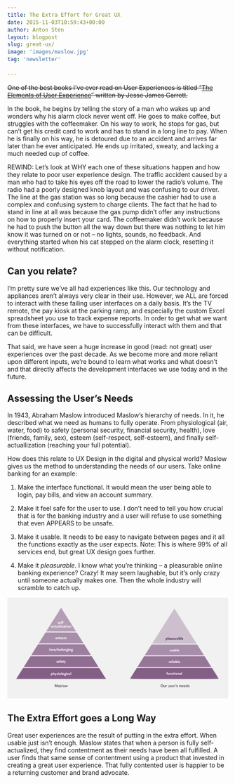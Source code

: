 ```yaml
---
title: The Extra Effort for Great UX
date: 2015-11-03T10:59:43+00:00
author: Anton Sten
layout: blogpost
slug: great-ux/
image: 'images/maslow.jpg'
tag: 'newsletter'

---
```

~~One of the best books I’ve ever read on User Experiences is titled “<a href="http://www.jjg.net/elements/" target="_blank">The Elements of User Experience</a>” written by Jesse James Garrett.~~

In the book, he begins by telling the story of a man who wakes up and wonders why his alarm clock never went off. He goes to make coffee, but struggles with the coffeemaker. On his way to work, he stops for gas, but can’t get his credit card to work and has to stand in a long line to pay. When he is finally on his way, he is detoured due to an accident and arrives far later than he ever anticipated. He ends up irritated, sweaty, and lacking a much needed cup of coffee.

REWIND: Let’s look at WHY each one of these situations happen and how they relate to poor user experience design. The traffic accident caused by a man who had to take his eyes off the road to lower the radio’s volume. The radio had a poorly designed knob layout and was confusing to our driver. The line at the gas station was so long because the cashier had to use a complex and confusing system to charge clients. The fact that he had to stand in line at all was because the gas pump didn&#8217;t offer any instructions on how to properly insert your card. The coffeemaker didn’t work because he had to push the button all the way down but there was nothing to let him know it was turned on or not &#8211; no lights, sounds, no feedback. And everything started when his cat stepped on the alarm clock, resetting it without notification.

## Can you relate?

I’m pretty sure we’ve all had experiences like this. Our technology and appliances aren’t always very clear in their use. However, we ALL are forced to interact with these failing user interfaces on a daily basis. It’s the TV remote, the pay kiosk at the parking ramp, and especially the custom Excel spreadsheet you use to track expense reports. In order to get what we want from these interfaces, we have to successfully interact with them and that can be difficult.

That said, we have seen a huge increase in good (read: not great) user experiences over the past decade. As we become more and more reliant upon different inputs, we’re bound to learn what works and what doesn’t and that directly affects the development interfaces we use today and in the future.

## Assessing the User’s Needs

In 1943, Abraham Maslow introduced Maslow’s hierarchy of needs. In it, he described what we need as humans to fully operate. From physiological (air, water, food) to safety (personal security, financial security, health), love (friends, family, sex), esteem (self-respect, self-esteem), and finally self-actuallization (reaching your full potential).

How does this relate to UX Design in the digital and physical world? Maslow gives us the method to understanding the needs of our users. Take online banking for an example:

1. Make the interface functional. It would mean the user being able to login, pay bills, and view an account summary.

2. Make it feel safe for the user to use. I don’t need to tell you how crucial that is for the banking industry and a user will refuse to use something that even APPEARS to be unsafe.

3. Make it usable. It needs to be easy to navigate between pages and it all the functions exactly as the user expects. Note: This is where 99% of all services end, but great UX design goes further.

4. Make it _pleasurable_. I know what you’re thinking &#8211; a pleasurable online banking experience? Crazy! It may seem laughable, but it’s only crazy until someone actually makes one. Then the whole industry will scramble to catch up.

![great ux](/images/maslow.jpg)

## The Extra Effort goes a Long Way

Great user experiences are the result of putting in the extra effort. When usable just isn’t enough. Maslow states that when a person is fully self-actualized, they find contentment as their needs have been all fulfilled. A user finds that same sense of contentment using a product that invested in creating a great user experience. That fully contented user is happier to be a returning customer and brand advocate.
